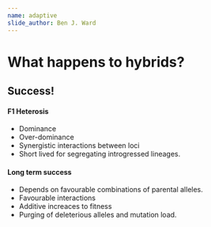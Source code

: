 ```yaml
---
name: adaptive
slide_author: Ben J. Ward
---
```

# What happens to hybrids?
## Success!
#### F1 Heterosis
* Dominance
* Over-dominance
* Synergistic interactions between loci
* Short lived for segregating introgressed lineages.
  
#### Long term success 
* Depends on favourable combinations of parental alleles.
* Favourable interactions
* Additive increaces to fitness
* Purging of deleterious alleles and mutation load.
